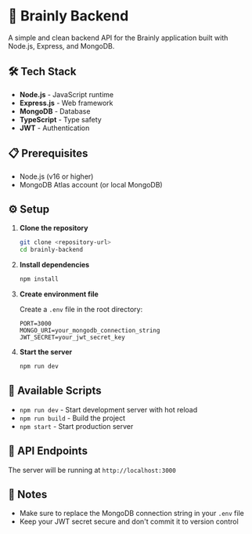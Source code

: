 # 🧠 Brainly Backend

A simple and clean backend API for the Brainly application built with Node.js, Express, and MongoDB.

## 🛠️ Tech Stack

- **Node.js** - JavaScript runtime
- **Express.js** - Web framework
- **MongoDB** - Database
- **TypeScript** - Type safety
- **JWT** - Authentication

## 📋 Prerequisites

- Node.js (v16 or higher)
- MongoDB Atlas account (or local MongoDB)

## ⚙️ Setup

1. **Clone the repository**
   ```bash
   git clone <repository-url>
   cd brainly-backend
   ```

2. **Install dependencies**
   ```bash
   npm install
   ```

3. **Create environment file**
   
   Create a `.env` file in the root directory:
   ```env
   PORT=3000
   MONGO_URI=your_mongodb_connection_string
   JWT_SECRET=your_jwt_secret_key
   ```

4. **Start the server**
   ```bash
   npm run dev
   ```

## 🚀 Available Scripts

- `npm run dev` - Start development server with hot reload
- `npm run build` - Build the project
- `npm start` - Start production server

## 📡 API Endpoints

The server will be running at `http://localhost:3000`

## 📝 Notes

- Make sure to replace the MongoDB connection string in your `.env` file
- Keep your JWT secret secure and don't commit it to version control

